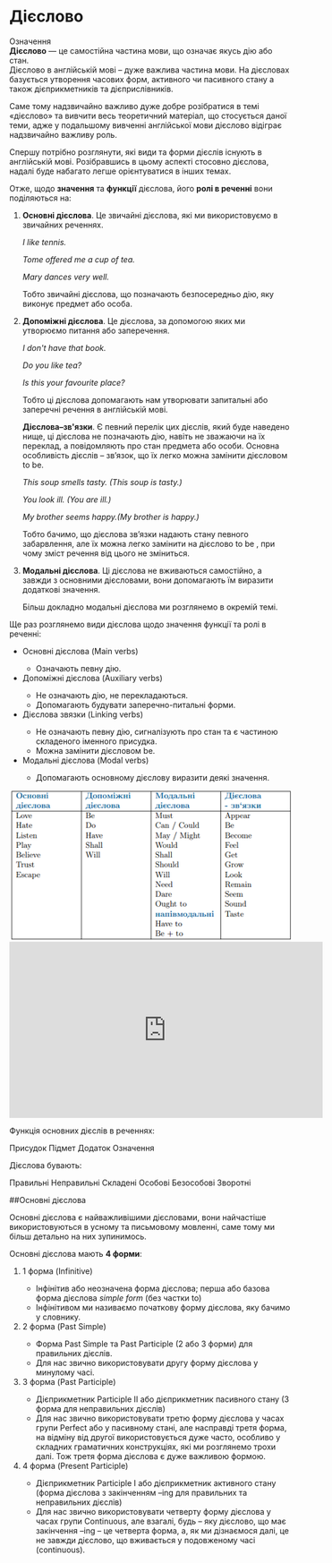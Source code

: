 # Дiєслово

<div class="space">
<div class="eoz-wrap">
<span class="eoz">Означення</span>
<div class="eoz-text">
<b>Дієслово</b> — це самостійна частина мови, що означає якусь дію або стан.</br>Дієслово в англійській мові – дуже важлива частина мови. На дієсловах базується утворення часових форм, активного чи пасивного стану а також дієприкметників та дієприслівників. 
</div>
</div>
</div>

<p>Саме тому надзвичайно важливо дуже добре розібратися в темі «дієслово» та вивчити весь теоретичний матеріал, що стосується даної теми, адже у подальшому вивченні англійської мови дієслово відіграє надзвичайно важливу роль.</p>

<p>Спершу потрібно розглянути, які види та форми дієслів існують в англійській мові. Розібравшись в цьому аспекті стосовно дієслова, надалі буде набагато легше орієнтуватися в інших темах.</p>

<p>Отже, щодо <b>значення</b> та <b>функції</b> дієслова, його <b>ролі в реченні</b> вони поділяються на:</p>
<ol>
<li><b>Основні дієслова</b>. Це звичайні дієслова, які ми використовуємо в звичайних реченнях.</li>
<p><i>I like tennis.</i></p>
<p><i>Tome offered me a cup of tea.</i></p>
<p><i>Mary dances very well.</i></p>
<p>Тобто звичайні дієслова, що позначають безпосередньо дію, яку виконує предмет або особа.</p>
<li><b>Допоміжні дієслова</b>. Це дієслова, за допомогою яких ми утворюємо питання або заперечення.</li>
<p><i>I don't have that book.</i></p>
<p><i>Do you like tea?</i></p>
<p><i>Is this your favourite place?</i></p>
<p>Тобто ці дієслова допомагають нам утворювати запитальні або заперечні речення в англійській мові.</p>
<p><b>Дієслова–зв'язки</b>. Є певний перелік цих дієслів, який буде наведено нище, ці дієслова не позначають дію, навіть не зважаючи на їх переклад, а повідомляють про стан предмета або особи. Основна особливість дієслів – зв’язок, що їх легко можна замінити дієсловом to be.</p>
<p><i>This soup smells tasty. (This soup is tasty.)</i></p>
<p><i>You look ill. (You are ill.)</i></p>
<p><i>My brother seems happy.(My brother is happy.)</i></p>
<p>Тобто бачимо, що дієслова зв’язки надають стану певного забарвлення, але їх можна легко замінити на дієслово to be , при чому зміст речення від цього не зміниться.</p>
<li><b>Модальні дієслова</b>. Ці дієслова не вживаються самостійно, а завжди з основними дієсловами, вони допомагають їм виразити додаткові значення.</li>
<p>Більш докладно модальні дієслова ми розглянемо в окремій темі.</p>
</ol>

<p><span class="p1">Ще раз розглянемо види дієслова щодо значення функції та ролі в реченні:</span></p>
<ul>
<li>Основні дієслова (Main verbs)</li>
<ul>
<li>Означають певну дію.</li>
</ul>
<li>Допоміжні дієслова (Auxiliary verbs)</li>
<ul>
<li>Не означають дію, не перекладаються.</li>
<li>Допомагають будувати заперечно-питальні форми.</li>
</ul>
<li>Дієслова звязки (Linking verbs)</li>
<ul>
<li>Не означають певну дію, сигналізують про стан та є частиною складеного іменного присудка.</li>
<li>Можна замінити дієсловом be.</li>
</ul>
<li>Модальні дієслова (Modal verbs)</li>
<ul>
<li>Допомагають основному дієслову виразити деякі значення.</li>
</ul>
</ul>

<div align="center"><img src="181_p1.png"/></div>


<div class="fluidMedia">
<iframe align="center" width="560" height="315" src="https://www.youtube.com/embed/l4D_6K3h25s" frameborder="0" allowfullscreen></iframe>
</div>
<div class="popup">
</div>


<quiz correctLabel="correct" incorrectLabel="incorrect" checkLabel="check">
    <question text="">
        <p>Функція основних дієслів в реченнях:</p>
        <answer correct>Присудок</answer>
        <answer>Підмет</answer>
        <answer>Додаток</answer>
        <answer>Означення</answer>
    </question>
    <question multiple>
        <p>Дієслова бувають:</p>
        <answer correct>Правильні</answer>
        <answer correct>Неправильні</answer>
        <answer>Складені </answer>
        <answer correct>Особові</answer>
        <answer correct>Безособові<answer>
        <answer>Зворотні</answer>
    </question>
</quiz>

##Основні дієслова

<p>Основні дієслова є найважливішими дієсловами, вони найчастіше використовуються в усному та письмовому мовленні, саме тому ми більш детально на них зупинимось.</p>

<p>Основні дієслова мають <b>4 форми</b>:</p>
<ol>
<li>1 форма (Infinitive)</li>
<ul>
<li>Інфінітив або неозначена форма дієслова; перша або базова форма дієслова <i>simple form</i> (без частки to)</li>
<li>Інфінітивом ми називаємо початкову форму дієслова, яку бачимо у словнику.</li>
</ul>
<li>2 форма (Past Simple)</li>
<ul>
<li>Форма Past Simple та Past Participle (2 або 3 форми) для правильних дієслів.</li>
<li>Для нас звично використовувати другу форму дієслова у минулому часі.</li>
</ul>
<li>3 форма (Past Participle)</li>
<ul>
<li>Дієприкметник Participle ІІ або дієприкметник пасивного стану (3 форма для неправильних дієслів)</li>
<li>Для нас звично використовувати третю форму дієслова у часах групи Perfect  або у пасивному стані, але насправді третя форма, на відміну від другої використовується дуже часто, особливо у складних граматичних конструкціях, які ми розглянемо трохи далі. Тож третя форма дієслова є дуже важливою формою.</li>
</ul>
<li>4 форма (Present Participle)</li>
<ul>
<li>Дієприкметник Participle I або дієприкметник активного стану (форма дієслова з закінченням –ing для правильних та неправильних дієслів)</li>
<li>Для нас звично використовувати четверту форму дієслова у часах групи Continuous, але взагалі, будь – яку дієслово, що має закінчення –ing – це четверта форма, а, як ми дізнаємося далі, це не завжди дієслово, що вживається у подовженому часі (continuous).</li>
</ul>
</ol>